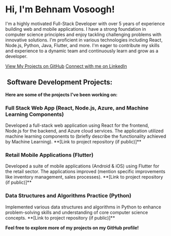 <h1>Hi, I'm Behnam Vosoogh!</h1>
<p>I'm a highly motivated Full-Stack Developer with over 5 years of experience building web and mobile applications. I have a strong foundation in computer science principles and enjoy tackling challenging problems with innovative solutions. I'm proficient in various technologies including React, Node.js, Python, Java, Flutter, and more. I'm eager to contribute my skills and experience to a dynamic team and continuously learn and grow as a developer.</p>

<a href="https://github.com/Behnam-Vosoogh?tab=repositories">View My Projects on GitHub</a>
<a href="https://www.linkedin.com/in/behnam-vosoogh/">Connect with me on LinkedIn</a>

<h2>‍ Software Development Projects:</h2>

**Here are some of the projects I've been working on:**

<h3>Full Stack Web App (React, Node.js, Azure, and Machine Learning Components)</h3>
<p>Developed a full-stack web application using React for the frontend, Node.js for the backend, and Azure cloud services. The application utilized machine learning components to (briefly describe the functionality achieved by Machine Learning). **[Link to project repository (if public)]**</p>

<h3>Retail Mobile Applications (Flutter)</h3>
<p>Developed a suite of mobile applications (Android & iOS) using Flutter for the retail sector. The applications improved (mention specific improvements like inventory management, sales processes). **[Link to project repository (if public)]**</p>

<h3>Data Structures and Algorithms Practice (Python)</h3>
<p>Implemented various data structures and algorithms in Python to enhance problem-solving skills and understanding of core computer science concepts.  **[Link to project repository (if public)]**  </p>

**Feel free to explore more of my projects on my GitHub profile!**
